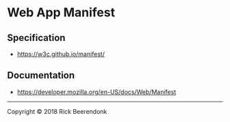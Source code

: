 # Web App Manifest

## Specification

* https://w3c.github.io/manifest/

## Documentation

* https://developer.mozilla.org/en-US/docs/Web/Manifest

---

Copyright © 2018 Rick Beerendonk